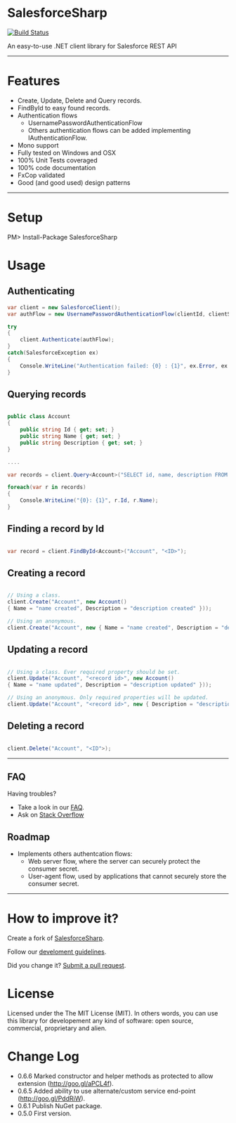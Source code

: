 SalesforceSharp
===============
[![Build Status](https://travis-ci.org/giacomelli/SalesforceSharp.png?branch=master)](https://travis-ci.org/giacomelli/SalesforceSharp)

An easy-to-use .NET client library for Salesforce REST API

--------

Features
===
 - Create, Update, Delete and Query records.
 - FindById to easy found records.
 - Authentication flows
   	- UsernamePasswordAuthenticationFlow
   	- Others authentication flows can be added implementing IAuthenticationFlow.
 - Mono support
 - Fully tested on Windows and OSX
 - 100% Unit Tests coveraged 
 - 100% code documentation
 - FxCop validated
 - Good (and good used) design patterns  

--------

Setup
===
PM> Install-Package SalesforceSharp
> 

Usage
===

Authenticating
---
```csharp
var client = new SalesforceClient();
var authFlow = new UsernamePasswordAuthenticationFlow(clientId, clientSecret, username, password);

try 
{
	client.Authenticate(authFlow);
}
catch(SalesforceException ex)
{
	Console.WriteLine("Authentication failed: {0} : {1}", ex.Error, ex.Message);
}
```

Querying records
---
```csharp

public class Account
{
    public string Id { get; set; }
    public string Name { get; set; }
    public string Description { get; set; }
}

....

var records = client.Query<Account>("SELECT id, name, description FROM Account");

foreach(var r in records)
{
	Console.WriteLine("{0}: {1}", r.Id, r.Name);
}
```

Finding a record by Id
---

```csharp

var record = client.FindById<Account>("Account", "<ID>");
```

Creating a record
---
```csharp

// Using a class. 
client.Create("Account", new Account() 
{ Name = "name created", Description = "description created" }));

// Using an anonymous.
client.Create("Account", new { Name = "name created", Description = "description created" }));
```

Updating a record
---
```csharp

// Using a class. Ever required property should be set.
client.Update("Account", "<record id>", new Account() 
{ Name = "name updated", Description = "description updated" }));

// Using an anonymous. Only required properties will be updated.
client.Update("Account", "<record id>", new { Description = "description updated" }));
```

Deleting a record
---
```csharp

client.Delete("Account", "<ID">);
```

--------

FAQ
-------- 
Having troubles? 
 - Take a look in our [FAQ](https://github.com/giacomelli/SalesforceSharp/wiki/FAQ).
 - Ask on [Stack Overflow](http://stackoverflow.com/search?q=SalesforceSharp)

Roadmap
-------- 
 - Implements others authentcation flows:
 	-  Web server flow, where the server can securely protect the consumer secret.
 	-  User-agent flow, used by applications that cannot securely store the consumer secret.
 
--------

How to improve it?
======

Create a fork of [SalesforceSharp](https://github.com/giacomelli/SalesforceSharp/fork). 

Follow our [develoment guidelines](https://github.com/giacomelli/SalesforceSharp/wiki/Development-Guidelines).

Did you change it? [Submit a pull request](https://github.com/giacomelli/SalesforceSharp/pull/new/master).


License
======

Licensed under the The MIT License (MIT).
In others words, you can use this library for developement any kind of software: open source, commercial, proprietary and alien.


Change Log
======
 - 0.6.6 Marked constructor and helper methods as protected to allow extension (http://goo.gl/aPCL4f).
 - 0.6.5 Added ability to use alternate/custom service end-point (http://goo.gl/PddRiW).
 - 0.6.1 Publish NuGet package.
 - 0.5.0 First version.
